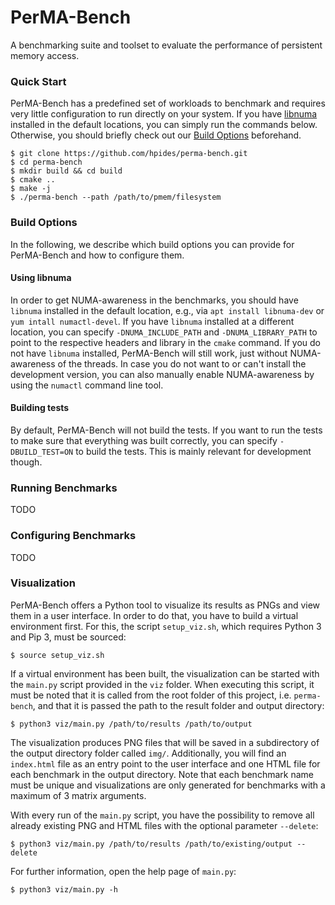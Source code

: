 # PerMA-Bench

A benchmarking suite and toolset to evaluate the performance of persistent memory access.

### Quick Start
PerMA-Bench has a predefined set of workloads to benchmark and requires very little configuration to run directly on
your system.
If you have [libnuma](https://github.com/numactl/numactl) installed in the
default locations, you can simply run the commands below.
Otherwise, you should briefly check out our [Build Options](#build-options) beforehand.

```shell script
$ git clone https://github.com/hpides/perma-bench.git
$ cd perma-bench
$ mkdir build && cd build
$ cmake ..
$ make -j
$ ./perma-bench --path /path/to/pmem/filesystem
```

### Build Options
In the following, we describe which build options you can provide for PerMA-Bench and how to configure them.

#### Using libnuma
In order to get NUMA-awareness in the benchmarks, you should have `libnuma` installed in the default location, e.g.,
via `apt install libnuma-dev` or `yum intall numactl-devel`.
If you have `libnuma` installed at a different location, you can specify `-DNUMA_INCLUDE_PATH` and `-DNUMA_LIBRARY_PATH`
to point to the respective headers and library in the `cmake` command.
If you do not have `libnuma` installed, PerMA-Bench will still work, just without NUMA-awareness of the threads.
In case you do not want to or can't install the development version, you can also manually enable NUMA-awareness by
using the `numactl` command line tool.

#### Building tests
By default, PerMA-Bench will not build the tests.
If you want to run the tests to make sure that everything was built correctly, you can specify `-DBUILD_TEST=ON` to
build the tests.
This is mainly relevant for development though.

### Running Benchmarks
TODO

### Configuring Benchmarks
TODO

### Visualization
PerMA-Bench offers a Python tool to visualize its results as PNGs and view them in a user interface.
In order to do that, you have to build a virtual environment first. For this, the script `setup_viz.sh`, which requires Python 3 and Pip 3, must be sourced:
``` shell script
$ source setup_viz.sh
```

If a virtual environment has been built, the visualization can be started with the `main.py` script provided in the `viz` folder.
When executing this script, it must be noted that it is called from the root folder of this project, i.e. `perma-bench`, and that it is passed the path to the result folder and output directory:
``` shell script
$ python3 viz/main.py /path/to/results /path/to/output
```

The visualization produces PNG files that will be saved in a subdirectory of the output directory folder called `img/`.
Additionally, you will find an `index.html` file as an entry point to the user interface and one HTML file for each benchmark in the output directory.
Note that each benchmark name must be unique and visualizations are only generated for benchmarks with a maximum of 3 matrix arguments.

With every run of the `main.py` script, you have the possibility to remove all already existing PNG and HTML files with the optional parameter `--delete`:
``` shell script
$ python3 viz/main.py /path/to/results /path/to/existing/output --delete
```

For further information, open the help page of `main.py`:
``` shell script
$ python3 viz/main.py -h
```
